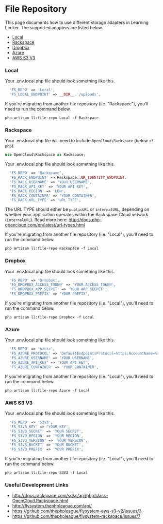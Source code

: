# File Repository
This page documents how to use different storage adapters in Learning Locker. The supported adapters are listed below.

- [Local](#local)
- [Rackspace](#rackspace)
- [Dropbox](#dropbox)
- [Azure](#azure)
- [AWS S3 V3](#aws-s3-v3)

### Local
Your .env.local.php file should look something like this.
```php
  'FS_REPO' => 'Local',
  'FS_LOCAL_ENDPOINT' => __DIR__.'/uploads',
```

If you're migrating from another file repository (i.e. "Rackspace"), you'll need to run the command below.

```shell
php artisan ll:file-repo Local -f Rackspace
```

### Rackspace
Your .env.local.php file will need to include `OpenCloud\Rackspace` (below `<?php`).
```php
use OpenCloud\Rackspace as Rackspace;
```

Your .env.local.php file should look something like this.
```php
  'FS_REPO' => 'Rackspace',
  'FS_RACK_ENDPOINT' => Rackspace::UK_IDENTITY_ENDPOINT,
  'FS_RACK_USERNAME' => 'YOUR USERNAME',
  'FS_RACK_API_KEY' => 'YOUR API KEY',
  'FS_RACK_REGION' => 'LON',
  'FS_RACK_CONTAINER' => 'YOUR CONTAINER',
  'FS_RACK_URL_TYPE' => 'URL TYPE',
```
The URL TYPE should either be `publicURL` or `internalURL`, depending on whether your application operates within the Rackspace Cloud network (`internalURL`). Read more here: http://docs.php-opencloud.com/en/latest/url-types.html

If you're migrating from another file repository (i.e. "Local"), you'll need to run the command below.

```shell
php artisan ll:file-repo Rackspace -f Local
```

### Dropbox
Your .env.local.php file should look something like this.
```php
  'FS_REPO' => 'Dropbox',
  'FS_DROPBOX_ACCESS_TOKEN' => 'YOUR ACCESS TOKEN',
  'FS_DROPBOX_APP_SECRET' => 'YOUR APP SECRET',
  'FS_DROPBOX_PREFIX' => 'YOUR PREFIX',
```

If you're migrating from another file repository (i.e. "Local"), you'll need to run the command below.

```shell
php artisan ll:file-repo Dropbox -f Local
```

### Azure
Your .env.local.php file should look something like this.
```php
  'FS_REPO' => 'Azure',
  'FS_AZURE_PROTOCOL' => 'DefaultEndpointsProtocol=https;AccountName=%s;AccountKey=%s',
  'FS_AZURE_USERNAME' => 'YOUR USERNAME',
  'FS_AZURE_API_KEY' => 'YOUR API KEY',
  'FS_AZURE_CONTAINER' => 'YOUR CONTAINER',
```

If you're migrating from another file repository (i.e. "Local"), you'll need to run the command below.
```shell
php artisan ll:file-repo Azure -f Local
```

### AWS S3 V3
Your .env.local.php file should look something like this.
```php
  'FS_REPO' => 'S3V3',
  'FS_S3V3_KEY' => 'YOUR KEY',
  'FS_S3V3_SECRET' => 'YOUR SECRET',
  'FS_S3V3_REGION' => 'YOUR REGION',
  'FS_S3V3_VERSION' => 'YOUR VERSION',
  'FS_S3V3_BUCKET' => 'YOUR BUCKET',
  'FS_S3V3_PREFIX' => 'YOUR PREFIX',
```

If you're migrating from another file repository (i.e. "Local"), you'll need to run the command below.
```shell
php artisan ll:file-repo S3V3 -f Local
```

### Useful Development Links
- http://docs.rackspace.com/sdks/api/php/class-OpenCloud.Rackspace.html
- http://flysystem.thephpleague.com/api/
- https://github.com/thephpleague/flysystem-aws-s3-v2/issues/3
- https://github.com/thephpleague/flysystem-rackspace/issues/7
